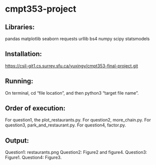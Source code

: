 
cmpt353-project
====
Libraries:
------
pandas
matplotlib
seaborn
requests
urllib
bs4
numpy
scipy
statsmodels

Installation:
------
https://csil-git1.cs.surrey.sfu.ca/yuxingy/cmpt353-final-project.git

Running:
------
On terminal, cd “file location”, and then python3 “target file name”.

Order of execution:
------
For question1, the plot_restaurants.py.
For question2, more_chain.py.
For question3, park_and_restaurant.py.
For question4, factor.py.

Output:
------
Question1: restaurants.png
Question2: Figure2 and figure4.
Question3: Figure1.
Question4: Figure3.

